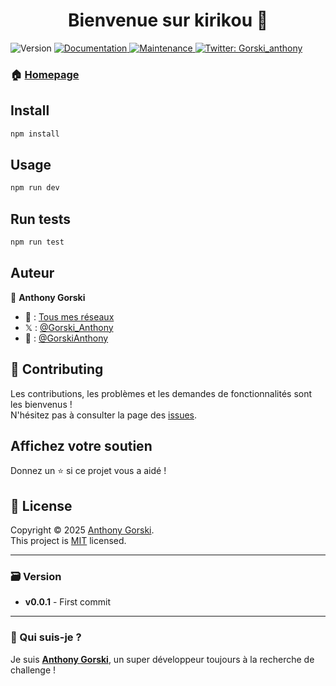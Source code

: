 <h1 align="center">Bienvenue sur kirikou 👋</h1>
<p>
  <img alt="Version" src="https://img.shields.io/badge/version-0.0.1-blue.svg?cacheSeconds=2592000" />
  <a href="https://github.com/wildcodeschool-2025-03/liveco-bdd-monorepo#readme" target="_blank">
    <img alt="Documentation" src="https://img.shields.io/badge/documentation-yes-brightgreen.svg" />
  </a>
  <a href="https://github.com/wildcodeschool-2025-03/liveco-bdd-monorepo/graphs/commit-activity" target="_blank">
    <img alt="Maintenance" src="https://img.shields.io/badge/Maintained%3F-yes-green.svg" />
  </a>
  <a href="https://x.com/Gorski_anthony" target="_blank">
    <img alt="Twitter: Gorski_anthony" src="https://img.shields.io/twitter/follow/Gorski_anthony.svg?style=social" />
  </a>
</p>

### 🏠 [Homepage](https://github.com/wildcodeschool-2025-03/liveco-bdd-monorepo#readme)

## Install

```sh
npm install
```

## Usage

```sh
npm run dev
```

## Run tests

```sh
npm run test
```

## Auteur

👤 **Anthony Gorski**

-   🍱 : [Tous mes réseaux](https://bento.me/anthony-gorski)
-   𝕏 : [@Gorski_Anthony](https://twitter.com/Gorski_Anthony)
-   🐙 : [@GorskiAnthony](https://github.com/GorskiAnthony)

## 🤝 Contributing

Les contributions, les problèmes et les demandes de fonctionnalités sont les bienvenus !<br />N'hésitez pas à consulter la page des [issues](https://github.com/wildcodeschool-2025-03/liveco-bdd-monorepo/issues).

## Affichez votre soutien

Donnez un ⭐️ si ce projet vous a aidé !

## 📝 License

Copyright © 2025 [Anthony Gorski](https://github.com/GorskiAnthony).<br />
This project is [MIT](https://github.com/wildcodeschool-2025-03/liveco-bdd-monorepo/blob/master/LICENSE) licensed.

---

### 🗃️ Version

-   **v0.0.1** - First commit

---

### 👋 Qui suis-je ?

Je suis **[Anthony Gorski](https://bento.me/anthony-gorski)**, un super développeur toujours à la recherche de challenge !
